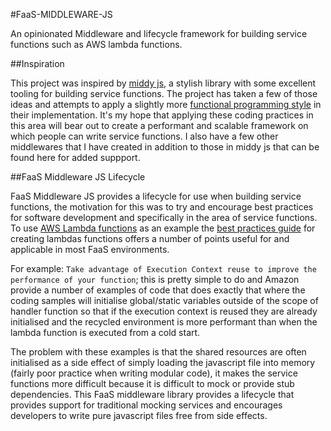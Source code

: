 #FaaS-MIDDLEWARE-JS

An opinionated Middleware and lifecycle framework for building service functions such as AWS lambda functions. 

##Inspiration

This project was inspired by [middy js](https://github.com/middyjs/middy), a stylish library with some excellent tooling for building service functions. The project has taken a few of those ideas and attempts to apply a slightly more [functional programming style](https://codeburst.io/functional-programming-in-javascript-e57e7e28c0e5) in their implementation. It's my hope that applying these coding practices in this area will bear out to create a performant and scalable framework on which people can write service functions. I also have a few other middlewares that I have created in addition to those in middy js that can be found here for added suppport.

##FaaS Middleware JS Lifecycle

FaaS Middleware JS provides a lifecycle for use when building service functions, the motivation for this was to try and encourage best practices for software development and specifically in the area of service functions. To use [AWS Lambda functions](https://aws.amazon.com/lambda/) as an example the [best practices guide](https://docs.aws.amazon.com/lambda/latest/dg/best-practices.html#function-code) for creating lambdas functions offers a number of points useful for and applicable in most FaaS environments.

For example: `Take advantage of Execution Context reuse to improve the performance of your function`; this is pretty simple to do and Amazon provide a number of examples of code that does exactly that where the coding samples will initialise global/static variables outside of the scope of handler function so that if the execution context is reused they are already initialised and the recycled environment is more performant than when the lambda function is executed from a cold start.

The problem with these examples is that the shared resources are often initialised as a side effect of simply loading the javascript file into memory (fairly poor practice when writing modular code), it makes the service functions more difficult because it is difficult to mock or provide stub dependencies. This FaaS middleware library provides a lifecycle that provides support for traditional mocking services and encourages developers to write pure javascript files free from side effects.